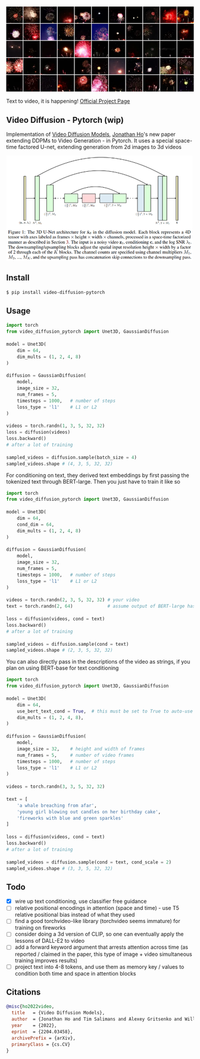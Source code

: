 ![machine imagined fireworks](./fireworks.webp)

Text to video, it is happening! <a href="https://video-diffusion.github.io/">Official Project Page</a>

## Video Diffusion - Pytorch (wip)

Implementation of <a href="https://arxiv.org/abs/2204.03458">Video Diffusion Models</a>, <a href="http://www.jonathanho.me/">Jonathan Ho</a>'s new paper extending DDPMs to Video Generation - in Pytorch. It uses a special space-time factored U-net, extending generation from 2d images to 3d videos

<img src="./3d-unet.png" width="500px"></img>


## Install

```bash
$ pip install video-diffusion-pytorch
```

## Usage

```python
import torch
from video_diffusion_pytorch import Unet3D, GaussianDiffusion

model = Unet3D(
    dim = 64,
    dim_mults = (1, 2, 4, 8)
)

diffusion = GaussianDiffusion(
    model,
    image_size = 32,
    num_frames = 5,
    timesteps = 1000,   # number of steps
    loss_type = 'l1'    # L1 or L2
)

videos = torch.randn(1, 3, 5, 32, 32)
loss = diffusion(videos)
loss.backward()
# after a lot of training

sampled_videos = diffusion.sample(batch_size = 4)
sampled_videos.shape # (4, 3, 5, 32, 32)
```

For conditioning on text, they derived text embeddings by first passing the tokenized text through BERT-large. Then you just have to train it like so

```python
import torch
from video_diffusion_pytorch import Unet3D, GaussianDiffusion

model = Unet3D(
    dim = 64,
    cond_dim = 64,
    dim_mults = (1, 2, 4, 8)
)

diffusion = GaussianDiffusion(
    model,
    image_size = 32,
    num_frames = 5,
    timesteps = 1000,   # number of steps
    loss_type = 'l1'    # L1 or L2
)

videos = torch.randn(2, 3, 5, 32, 32) # your video
text = torch.randn(2, 64)             # assume output of BERT-large has dimension of 64

loss = diffusion(videos, cond = text)
loss.backward()
# after a lot of training

sampled_videos = diffusion.sample(cond = text)
sampled_videos.shape # (2, 3, 5, 32, 32)
```

You can also directly pass in the descriptions of the video as strings, if you plan on using BERT-base for text conditioning

```python
import torch
from video_diffusion_pytorch import Unet3D, GaussianDiffusion

model = Unet3D(
    dim = 64,
    use_bert_text_cond = True,  # this must be set to True to auto-use the bert model dimensions
    dim_mults = (1, 2, 4, 8),
)

diffusion = GaussianDiffusion(
    model,
    image_size = 32,    # height and width of frames
    num_frames = 5,     # number of video frames
    timesteps = 1000,   # number of steps
    loss_type = 'l1'    # L1 or L2
)

videos = torch.randn(3, 3, 5, 32, 32)

text = [
    'a whale breaching from afar',
    'young girl blowing out candles on her birthday cake',
    'fireworks with blue and green sparkles'
]

loss = diffusion(videos, cond = text)
loss.backward()
# after a lot of training

sampled_videos = diffusion.sample(cond = text, cond_scale = 2)
sampled_videos.shape # (3, 3, 5, 32, 32)
```

## Todo

- [x] wire up text conditioning, use classifier free guidance
- [ ] relative positional encodings in attention (space and time) - use T5 relative positional bias instead of what they used
- [ ] find a good torchvideo-like library (torchvideo seems immature) for training on fireworks
- [ ] consider doing a 3d version of CLIP, so one can eventually apply the lessons of DALL-E2 to video
- [ ] add a forward keyword argument that arrests attention across time (as reported / claimed in the paper, this type of image + video simultaneous training improves results)
- [ ] project text into 4-8 tokens, and use them as memory key / values to condition both time and space in attention blocks

## Citations

```bibtex
@misc{ho2022video,
  title   = {Video Diffusion Models}, 
  author  = {Jonathan Ho and Tim Salimans and Alexey Gritsenko and William Chan and Mohammad Norouzi and David J. Fleet},
  year    = {2022},
  eprint  = {2204.03458},
  archivePrefix = {arXiv},
  primaryClass = {cs.CV}
}
```
